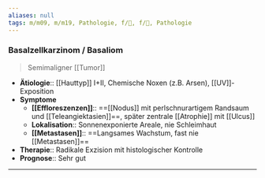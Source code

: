 ```yaml
---
aliases: null
tags: m/m09, m/m19, Pathologie, f/🧴, f/🦀, Pathologie
---
```

### Basalzellkarzinom / Basaliom
> Semimaligner [[Tumor]]
- **Ätiologie**:: [[Hauttyp]] I+II, Chemische Noxen (z.B. Arsen), [[UV]]-Exposition
- **Symptome**
	- **[[Effloreszenzen]]**:: ==[[Nodus]] mit perlschnurartigem Randsaum und [[Teleangiektasien]]==, später zentrale [[Atrophie]] mit [[Ulcus]]
	- **Lokalisation**:: Sonnenexponierte Areale, nie Schleimhaut
	- **[[Metastasen]]**:: ==Langsames Wachstum, fast nie [[Metastasen]]==
- **Therapie**:: Radikale Exzision mit histologischer Kontrolle
- **Prognose**:: Sehr gut
---